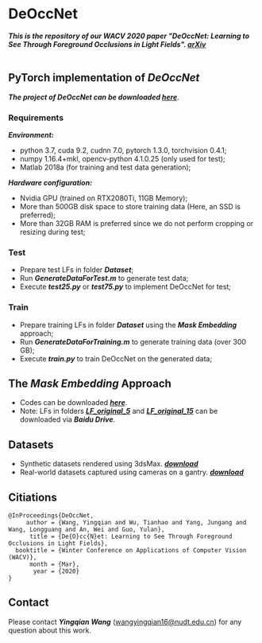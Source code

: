 
# DeOccNet

***This is the repository of our WACV 2020 paper "DeOccNet: Learning to See Through Foreground Occlusions in Light Fields". <a href="https://arxiv.org/pdf/1912.04459.pdf">arXiv</a>*** <br><br>

## PyTorch implementation of *DeOccNet*
***The project of DeOccNet can be downloaded [here](https://wyqdatabase.s3-us-west-1.amazonaws.com/DeOccNet_codes.rar)***. 
### Requirements

***Environment:***
* python 3.7, cuda 9.2, cudnn 7.0, pytorch 1.3.0, torchvision 0.4.1;
* numpy 1.16.4+mkl, opencv-python 4.1.0.25 (only used for test);
* Matlab 2018a (for training and test data generation);

***Hardware configuration:***
* Nvidia GPU (trained on RTX2080Ti, 11GB Memory);
* More than 500GB disk space to store training data (Here, an SSD is preferred);
* More than 32GB RAM is preferred since we do not perform cropping or resizing during test;

### Test
* Prepare test LFs in folder ***Dataset***;
* Run ***GenerateDataForTest.m*** to generate test data;
* Execute ***test25.py*** or ***test75.py*** to implement DeOccNet for test;

### Train
* Prepare training LFs in folder ***Dataset*** using the ***Mask Embedding*** approach;
* Run ***GenerateDataForTraining.m*** to generate training data (over 300 GB);
* Execute ***train.py*** to train DeOccNet on the generated data;

## The *Mask Embedding* Approach
* Codes can be downloaded ***[here](https://wyqdatabase.s3-us-west-1.amazonaws.com/Mask_embedding.zip)***.
* Note: LFs in folders ***[LF_original_5](https://pan.baidu.com/s/1pvj-8b78yZelUwzLBXviIA)*** and ***[LF_original_15](https://pan.baidu.com/s/1cwRkSpl7qSysQb4nLNy2bw)*** can be downloaded via ***Baidu Drive***.

## Datasets
* Synthetic datasets rendered using 3dsMax. ***[download](https://wyqdatabase.s3-us-west-1.amazonaws.com/Synscenes.zip)***
* Real-world datasets captured using cameras on a gantry. ***[download](https://wyqdatabase.s3-us-west-1.amazonaws.com/Realscenes.zip)***


## Citiations
```
@InProceedings{DeOccNet,
     author = {Wang, Yingqian and Wu, Tianhao and Yang, Jungang and Wang, Longguang and An, Wei and Guo, Yulan},
      title = {De{O}cc{N}et: Learning to See Through Foreground Occlusions in Light Fields},
  booktitle = {Winter Conference on Applications of Computer Vision (WACV)},
      month = {Mar},
       year = {2020}
}
 ```

## Contact
Please contact ***Yingqian Wang*** (wangyingqian16@nudt.edu.cn) for any question about this work. 

